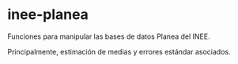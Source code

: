 # inee-planea
Funciones para manipular las bases de datos Planea del INEE.

Principalmente, estimación de medias y errores estándar asociados.
